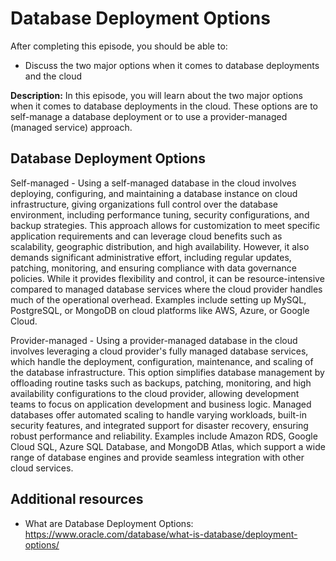 # Database Deployment Options

After completing this episode, you should be able to:

+ Discuss the two major options when it comes to database deployments and the cloud 

**Description:** In this episode, you will learn about the two major options when it comes to database deployments in the cloud. These options are to self-manage a database deployment or to use a provider-managed (managed service) approach.       

## Database Deployment Options       

Self-managed - Using a self-managed database in the cloud involves deploying, configuring, and maintaining a database instance on cloud infrastructure, giving organizations full control over the database environment, including performance tuning, security configurations, and backup strategies. This approach allows for customization to meet specific application requirements and can leverage cloud benefits such as scalability, geographic distribution, and high availability. However, it also demands significant administrative effort, including regular updates, patching, monitoring, and ensuring compliance with data governance policies. While it provides flexibility and control, it can be resource-intensive compared to managed database services where the cloud provider handles much of the operational overhead. Examples include setting up MySQL, PostgreSQL, or MongoDB on cloud platforms like AWS, Azure, or Google Cloud.

Provider-managed - Using a provider-managed database in the cloud involves leveraging a cloud provider's fully managed database services, which handle the deployment, configuration, maintenance, and scaling of the database infrastructure. This option simplifies database management by offloading routine tasks such as backups, patching, monitoring, and high availability configurations to the cloud provider, allowing development teams to focus on application development and business logic. Managed databases offer automated scaling to handle varying workloads, built-in security features, and integrated support for disaster recovery, ensuring robust performance and reliability. Examples include Amazon RDS, Google Cloud SQL, Azure SQL Database, and MongoDB Atlas, which support a wide range of database engines and provide seamless integration with other cloud services.

## Additional resources

+ What are Database Deployment Options: <https://www.oracle.com/database/what-is-database/deployment-options/>